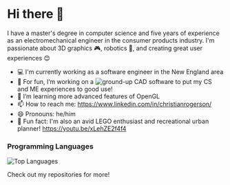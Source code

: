 # Hi there 👋

I have a master's degree in computer science and five years of experience as an electromechanical engineer in the consumer products industry.  I'm passionate about 3D graphics 🎮, robotics 🤖, and creating great user experiences 😊

- 💻 I'm currently working as a software engineer in the New England area
- 🔨 For fun, I’m working on a ![ground-up CAD software](https://github.com/crogerson42/basic-cad) to put my CS and ME experiences to good use!
- 🌱 I’m learning more advanced features of OpenGL
- 📫 How to reach me: https://www.linkedin.com/in/christianrogerson/
- 😄 Pronouns: he/him
- 🧱 Fun fact: I'm also an avid LEGO enthusiast and recreational urban planner! https://youtu.be/xLehZE2f4f4

### Programming Languages
![Top Languages](https://github-readme-stats.vercel.app/api/top-langs/?username=crogerson42&layout=compact)

Check out my repositories for more!
